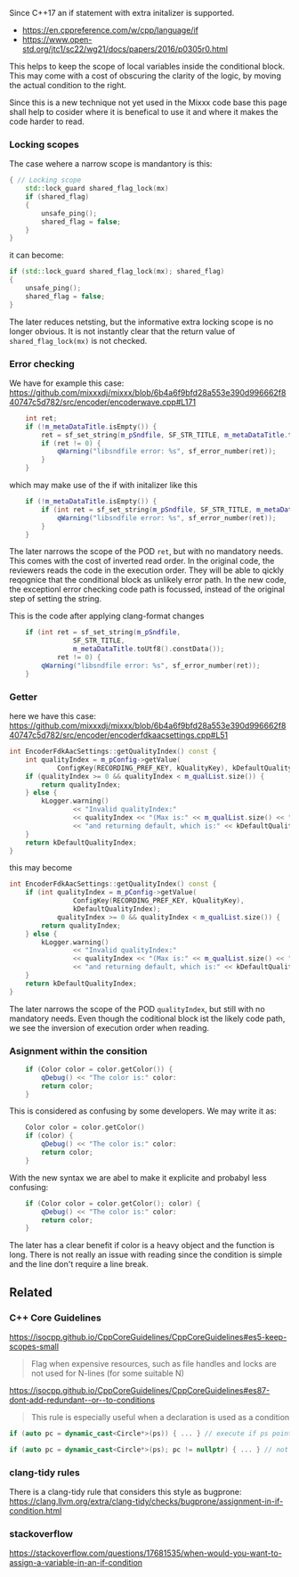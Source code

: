 Since C++17 an if statement with extra initalizer is supported.
* https://en.cppreference.com/w/cpp/language/if
* https://www.open-std.org/jtc1/sc22/wg21/docs/papers/2016/p0305r0.html

This helps to keep the scope of local variables inside the conditional block. 
This may come with a cost of obscuring the clarity of the logic, by moving the actual condition to the right.  

Since this is a new technique not yet used in the Mixxx code base this page shall help to cosider where it is benefical to use it and where it makes the code harder to read. 

### Locking scopes

The case wehere a narrow scope is mandantory is this: 
```cpp
{ // Locking scope
    std::lock_guard shared_flag_lock(mx)
    if (shared_flag)
    {
        unsafe_ping();
        shared_flag = false;
    }
}
```
it can become: 
```cpp
if (std::lock_guard shared_flag_lock(mx); shared_flag)
{
    unsafe_ping();
    shared_flag = false;
}
```

The later reduces netsting, but the informative extra locking scope is no longer obvious. It is not instantly clear that the return value of `shared_flag_lock(mx)` is not checked. 

### Error checking 

We have for example this case: 
https://github.com/mixxxdj/mixxx/blob/6b4a6f9bfd28a553e390d996662f840747c5d782/src/encoder/encoderwave.cpp#L171

```cpp
    int ret;
    if (!m_metaDataTitle.isEmpty()) {
        ret = sf_set_string(m_pSndfile, SF_STR_TITLE, m_metaDataTitle.toUtf8().constData());
        if (ret != 0) {
            qWarning("libsndfile error: %s", sf_error_number(ret));
        }
    }
```

which may make use of the if with initalizer like this
```cpp
    if (!m_metaDataTitle.isEmpty()) {
        if (int ret = sf_set_string(m_pSndfile, SF_STR_TITLE, m_metaDataTitle.toUtf8().constData()); ret != 0) {
            qWarning("libsndfile error: %s", sf_error_number(ret));
        }
    }
```

The later narrows the scope of the POD `ret`, but with no mandatory needs. This comes with the cost of inverted read order. 
In the original code, the reviewers reads the code in the execution order. They will be able to qickly reqognice that the conditional block as unlikely error path. In the new code, the exceptionl error checking code path is focussed, instead of the original step of setting the string.  

This is the code after applying clang-format changes 
```cpp
    if (int ret = sf_set_string(m_pSndfile,
                SF_STR_TITLE,
                m_metaDataTitle.toUtf8().constData());
            ret != 0) {
        qWarning("libsndfile error: %s", sf_error_number(ret));
    }
```

### Getter

here we have this case: 
https://github.com/mixxxdj/mixxx/blob/6b4a6f9bfd28a553e390d996662f840747c5d782/src/encoder/encoderfdkaacsettings.cpp#L51

```cpp
int EncoderFdkAacSettings::getQualityIndex() const {
    int qualityIndex = m_pConfig->getValue(
            ConfigKey(RECORDING_PREF_KEY, kQualityKey), kDefaultQualityIndex);
    if (qualityIndex >= 0 && qualityIndex < m_qualList.size()) {
        return qualityIndex;
    } else {
        kLogger.warning()
                << "Invalid qualityIndex:"
                << qualityIndex << "(Max is:" << m_qualList.size() << "). Ignoring it"
                << "and returning default, which is:" << kDefaultQualityIndex;
    }
    return kDefaultQualityIndex;
}
```

this may become 

```cpp
int EncoderFdkAacSettings::getQualityIndex() const {
    if (int qualityIndex = m_pConfig->getValue(
                ConfigKey(RECORDING_PREF_KEY, kQualityKey), 
                kDefaultQualityIndex);
            qualityIndex >= 0 && qualityIndex < m_qualList.size()) {
        return qualityIndex;
    } else {
        kLogger.warning()
                << "Invalid qualityIndex:"
                << qualityIndex << "(Max is:" << m_qualList.size() << "). Ignoring it"
                << "and returning default, which is:" << kDefaultQualityIndex;
    }
    return kDefaultQualityIndex;
}
```

The later narrows the scope of the POD `qualityIndex`, but still with no mandatory needs. 
Even though the coditional block ist the likely code path, we see the inversion of execution order when reading. 


### Asignment within the consition 

```cpp
    if (Color color = color.getColor()) {
        qDebug() << "The color is:" color:  
        return color; 
    }
```

This is considered as confusing by some developers. We may write it as: 

```cpp
    Color color = color.getColor()
    if (color) {
        qDebug() << "The color is:" color:  
        return color; 
    }
```

With the new syntax we are abel to make it explicite and probabyl less confusing: 
```cpp
    if (Color color = color.getColor(); color) {
        qDebug() << "The color is:" color:  
        return color; 
    }
```

The later has a clear benefit if color is a heavy object and the function is long. There is not really an issue with reading since the condition is simple and the line don't require a line break. 


## Related

### C++ Core Guidelines 

https://isocpp.github.io/CppCoreGuidelines/CppCoreGuidelines#es5-keep-scopes-small

> Flag when expensive resources, such as file handles and locks are not used for N-lines (for some suitable N)

https://isocpp.github.io/CppCoreGuidelines/CppCoreGuidelines#es87-dont-add-redundant--or--to-conditions

> This rule is especially useful when a declaration is used as a condition

```cpp
if (auto pc = dynamic_cast<Circle*>(ps)) { ... } // execute if ps points to a kind of Circle, good

if (auto pc = dynamic_cast<Circle*>(ps); pc != nullptr) { ... } // not recommended 
``` 

### clang-tidy rules 

There is a clang-tidy rule that considers this style as bugprone: 
https://clang.llvm.org/extra/clang-tidy/checks/bugprone/assignment-in-if-condition.html

### stackoverflow

https://stackoverflow.com/questions/17681535/when-would-you-want-to-assign-a-variable-in-an-if-condition
 
